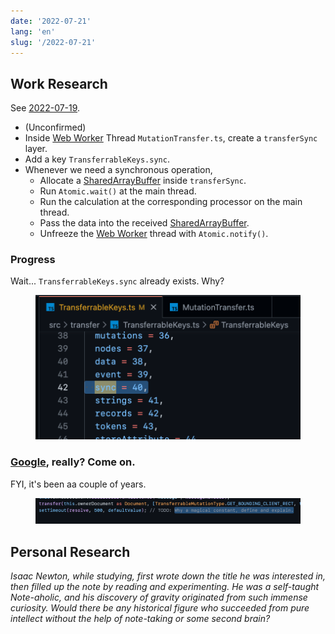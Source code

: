 ```yaml
---
date: '2022-07-21'
lang: 'en'
slug: '/2022-07-21'
---
```


## Work Research

See [2022-07-19](./../.././docs/journals/2022-07-19.md).

- (Unconfirmed)
- Inside [Web Worker](./../.././docs/pages/Web%20Worker.md) Thread `MutationTransfer.ts`, create a `transferSync` layer.
- Add a key `TransferrableKeys.sync`.
- Whenever we need a synchronous operation,
  - Allocate a [SharedArrayBuffer](./../.././docs/pages/SharedArrayBuffer.md) inside `transferSync`.
  - Run `Atomic.wait()` at the main thread.
  - Run the calculation at the corresponding processor on the main thread.
  - Pass the data into the received [SharedArrayBuffer](./../.././docs/pages/SharedArrayBuffer.md).
  - Unfreeze the [Web Worker](./../.././docs/pages/Web%20Worker.md) thread with `Atomic.notify()`.

### Progress

Wait... `TransferrableKeys.sync` already exists. Why?


<figure>

![A3435F.png](./../.././docs/assets/A3435F.png)


</figure>

### [Google](./../.././docs/pages/Google.md), really? Come on.

FYI, it's been aa couple of years.


<figure>

![17CFA2.png](./../.././docs/assets/17CFA2.png)


</figure>

## Personal Research

_Isaac Newton, while studying, first wrote down the title he was interested in, then filled up the note by reading and experimenting.
He was a self-taught Note-aholic, and his discovery of gravity originated from such immense curiosity.
Would there be any historical figure who succeeded from pure intellect without the help of note-taking or some second brain?_

<head>
  <html lang="en-US"/>
</head>
